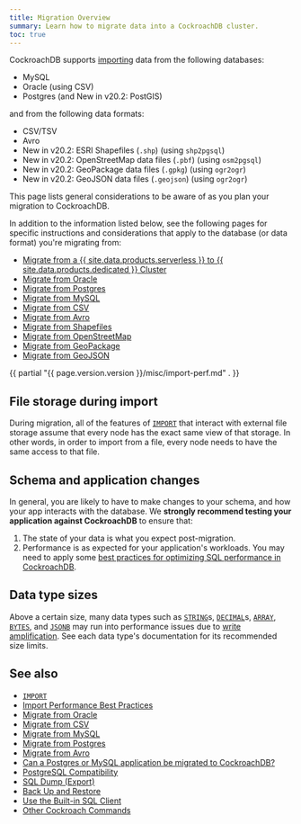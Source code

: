 ```yaml
---
title: Migration Overview
summary: Learn how to migrate data into a CockroachDB cluster.
toc: true
---
```


CockroachDB supports [importing](import.html) data from the following databases:

- MySQL
- Oracle (using CSV)
- Postgres (and <span class="version-tag">New in v20.2</span>: PostGIS)

and from the following data formats:

- CSV/TSV
- Avro
- <span class="version-tag">New in v20.2</span>: ESRI Shapefiles (`.shp`) (using `shp2pgsql`)
- <span class="version-tag">New in v20.2</span>: OpenStreetMap data files (`.pbf`) (using `osm2pgsql`)
- <span class="version-tag">New in v20.2</span>: GeoPackage data files (`.gpkg`) (using `ogr2ogr`)
- <span class="version-tag">New in v20.2</span>: GeoJSON data files (`.geojson`) (using `ogr2ogr`)

This page lists general considerations to be aware of as you plan your migration to CockroachDB.

In addition to the information listed below, see the following pages for specific instructions and considerations that apply to the database (or data format) you're migrating from:

- [Migrate from a {{ site.data.products.serverless }} to {{ site.data.products.dedicated }} Cluster](../cockroachcloud/migrate-from-serverless-to-dedicated.html)
- [Migrate from Oracle][oracle]
- [Migrate from Postgres][postgres]
- [Migrate from MySQL][mysql]
- [Migrate from CSV][csv]
- [Migrate from Avro][avro]
- [Migrate from Shapefiles][shp]
- [Migrate from OpenStreetMap][pbf]
- [Migrate from GeoPackage][gpkg]
- [Migrate from GeoJSON][geojson]

{{ partial "{{ page.version.version }}/misc/import-perf.md" . }}

## File storage during import

During migration, all of the features of [`IMPORT`][import] that interact with external file storage assume that every node has the exact same view of that storage.  In other words, in order to import from a file, every node needs to have the same access to that file.

## Schema and application changes

In general, you are likely to have to make changes to your schema, and how your app interacts with the database.  We **strongly recommend testing your application against CockroachDB** to ensure that:

1. The state of your data is what you expect post-migration.
2. Performance is as expected for your application's workloads.  You may need to apply some [best practices for optimizing SQL performance in CockroachDB](performance-best-practices-overview.html).

## Data type sizes

Above a certain size, many data types such as [`STRING`](string.html)s, [`DECIMAL`](decimal.html)s, [`ARRAY`](array.html), [`BYTES`](bytes.html), and [`JSONB`](jsonb.html) may run into performance issues due to [write amplification](https://en.wikipedia.org/wiki/Write_amplification).  See each data type's documentation for its recommended size limits.

## See also

- [`IMPORT`][import]
- [Import Performance Best Practices](import-performance-best-practices.html)
- [Migrate from Oracle][oracle]
- [Migrate from CSV][csv]
- [Migrate from MySQL][mysql]
- [Migrate from Postgres][postgres]
- [Migrate from Avro][avro]
- [Can a Postgres or MySQL application be migrated to CockroachDB?](frequently-asked-questions.html#can-a-postgresql-or-mysql-application-be-migrated-to-cockroachdb)
- [PostgreSQL Compatibility](postgresql-compatibility.html)
- [SQL Dump (Export)](cockroach-dump.html)
- [Back Up and Restore](take-full-and-incremental-backups.html)
- [Use the Built-in SQL Client](cockroach-sql.html)
- [Other Cockroach Commands](cockroach-commands.html)

<!-- Links -->

[oracle]: migrate-from-oracle.html
[postgres]: migrate-from-postgres.html
[mysql]: migrate-from-mysql.html
[csv]: migrate-from-csv.html
[import]: import.html
[avro]: migrate-from-avro.html
[shp]: migrate-from-shapefiles.html
[pbf]: migrate-from-openstreetmap.html
[gpkg]: migrate-from-geopackage.html
[geojson]: migrate-from-geojson.html
